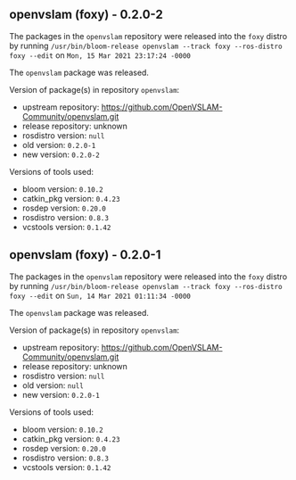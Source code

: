 ## openvslam (foxy) - 0.2.0-2

The packages in the `openvslam` repository were released into the `foxy` distro by running `/usr/bin/bloom-release openvslam --track foxy --ros-distro foxy --edit` on `Mon, 15 Mar 2021 23:17:24 -0000`

The `openvslam` package was released.

Version of package(s) in repository `openvslam`:

- upstream repository: https://github.com/OpenVSLAM-Community/openvslam.git
- release repository: unknown
- rosdistro version: `null`
- old version: `0.2.0-1`
- new version: `0.2.0-2`

Versions of tools used:

- bloom version: `0.10.2`
- catkin_pkg version: `0.4.23`
- rosdep version: `0.20.0`
- rosdistro version: `0.8.3`
- vcstools version: `0.1.42`


## openvslam (foxy) - 0.2.0-1

The packages in the `openvslam` repository were released into the `foxy` distro by running `/usr/bin/bloom-release openvslam --track foxy --ros-distro foxy --edit` on `Sun, 14 Mar 2021 01:11:34 -0000`

The `openvslam` package was released.

Version of package(s) in repository `openvslam`:

- upstream repository: https://github.com/OpenVSLAM-Community/openvslam.git
- release repository: unknown
- rosdistro version: `null`
- old version: `null`
- new version: `0.2.0-1`

Versions of tools used:

- bloom version: `0.10.2`
- catkin_pkg version: `0.4.23`
- rosdep version: `0.20.0`
- rosdistro version: `0.8.3`
- vcstools version: `0.1.42`


